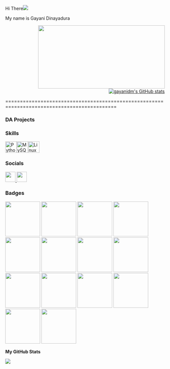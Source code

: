Hi There![](https://user-images.githubusercontent.com/18350557/176309783-0785949b-9127-417c-8b55-ab5a4333674e.gif)

My name is Gayani Dinayadura

<div align="right" >
  <img src="https://media.giphy.com/media/dWesBcTLavkZuG35MI/giphy.gif" width="400" height="200"/>
  <a href="http://www.github.com/gayanidm"><img src="https://github-readme-stats.vercel.app/api?username=gayanidm&show_icons=true&hide=&count_private=true&title_color=14b8a6&text_color=ffffff&icon_color=22c55e&bg_color=0f172a&hide_border=true&show_icons=true" alt="gayanidm's GitHub stats" /></a>
</div>

============================================================================================

### DA Projects














### Skills


<p align="left">
<a href="https://www.python.org/" target="_blank" rel="noreferrer"><img src="https://raw.githubusercontent.com/danielcranney/readme-generator/main/public/icons/skills/python-colored.svg" width="36" height="36" alt="Python" /></a><a href="https://www.mysql.com/" target="_blank" rel="noreferrer"><img src="https://raw.githubusercontent.com/danielcranney/readme-generator/main/public/icons/skills/mysql-colored.svg" width="36" height="36" alt="MySQL" /></a><a href="https://www.linux.org" target="_blank" rel="noreferrer"><img src="https://raw.githubusercontent.com/danielcranney/readme-generator/main/public/icons/skills/linux-colored.svg" width="36" height="36" alt="Linux" /></a>
</p>


### Socials

<p align="left"> <a href="https://www.github.com/gayanidm" target="_blank" rel="noreferrer"> <picture> <source media="(prefers-color-scheme: dark)" srcset="https://raw.githubusercontent.com/danielcranney/readme-generator/main/public/icons/socials/github-dark.svg" /> <source media="(prefers-color-scheme: light)" srcset="https://raw.githubusercontent.com/danielcranney/readme-generator/main/public/icons/socials/github.svg" /> <img src="https://raw.githubusercontent.com/danielcranney/readme-generator/main/public/icons/socials/github.svg" width="32" height="32" /> </picture> </a> <a href="https://www.linkedin.com/in/gayanidinayadura" target="_blank" rel="noreferrer"> <picture> <source media="(prefers-color-scheme: dark)" srcset="https://raw.githubusercontent.com/danielcranney/readme-generator/main/public/icons/socials/linkedin-dark.svg" /> <source media="(prefers-color-scheme: light)" srcset="https://raw.githubusercontent.com/danielcranney/readme-generator/main/public/icons/socials/linkedin.svg" /> <img src="https://raw.githubusercontent.com/danielcranney/readme-generator/main/public/icons/socials/linkedin.svg" width="32" height="32" /> </picture> </a></p>


### Badges
<a href="https://www.credly.com/badges/ac4a8d4f-2607-41ca-9048-cfc6379271c1/public_url"><img src="https://images.credly.com/size/680x680/images/ea3eec65-ddad-4242-9c59-1defac0fa2d9/image.png" width="110" height="110"  /></a>
<a href="https://www.credly.com/badges/ed25dcb9-108c-4628-83a6-5458981db97f/public_url"><img src="https://images.credly.com/size/680x680/images/7658c4f1-0570-42c7-83b0-04cac8b0aca2/image.png" width="110" height="110"   /></a>
<a href="https://www.credly.com/badges/417d42d6-fb3e-4403-98ba-075130cb0d2c/public_url"><img src="https://images.credly.com/size/680x680/images/40bee502-a5b3-4365-90e7-57eed5067594/image.png" width="110" height="110"   /></a>
<a href="https://www.credly.com/badges/7cb7820c-0190-45fe-82ad-3f13b658a990/public_url"><img src="https://images.credly.com/size/680x680/images/1b67aaf9-670d-4c92-8d51-7ac1190f0a42/image.png" width="110" height="110"   /></a>
<a href="https://www.credly.com/badges/03eace62-6449-4fe2-b9c6-a9c35310d011/public_url"><img src="https://images.credly.com/size/680x680/images/7fd5a03e-823f-4449-af43-59afe528f4ee/image.png" width="110" height="110"  /></a>
<a href="https://www.credly.com/badges/98089c44-b70b-4408-92bb-735fcbcfe6dd/public_url"><img src="https://images.credly.com/size/680x680/images/42f7ca3c-6eb3-47d2-a7f3-3b1093ea1b35/image.png" width="110" height="110"   /></a>
<a href="https://www.credly.com/badges/7a3ed484-8a3d-4be0-9cf8-8459d9b9f7fd/public_url"><img src="https://images.credly.com/size/680x680/images/f1d0f26d-8960-402a-a426-a1c1b7f00650/image.png" width="110" height="110"   /></a>
<a href="https://www.credly.com/badges/f11ea58b-524b-46cc-8700-35c73f5abdb9/public_url"><img src="https://images.credly.com/size/680x680/images/16835b69-6ec9-49f2-8eed-60ca27de3466/image.png" width="110" height="110"   /></a>
<a href="https://www.credly.com/badges/9092e80a-2e85-4318-b7b8-2dbb69870cc4/public_url"><img src="https://images.credly.com/size/680x680/images/f2573aac-d21c-483d-acda-afaa366b4f51/image.png" width="110" height="110"  /></a>
<a href="https://www.credly.com/badges/50dce776-267b-4b81-9937-d3972950bebe/public_url"><img src="https://images.credly.com/size/680x680/images/950038fc-2519-4f79-8827-f71caf0f5095/image.png" width="110" height="110"   /></a>
<a href="https://www.credly.com/badges/399fef0d-ba85-46e1-b3a9-1312eaef4f23/public_url"><img src="https://images.credly.com/size/680x680/images/4dd14b9d-2750-43bc-a5f6-27970c0de0fa/image.png" width="110" height="110"   /></a>
<a href="https://www.credly.com/badges/7bf063f4-e238-4767-a4f1-635b380a31d2/public_url"><img src="https://images.credly.com/size/680x680/images/9da3eedf-fda3-4e81-bb46-d174b4699bf1/image.png" width="110" height="110"   /></a>
<a href="https://www.credly.com/badges/a143948a-37f1-42bf-8bc2-4aa0aa4401be/public_url"><img src="https://images.credly.com/size/680x680/images/8a8e33de-e50b-4a5f-80de-faf8ab3ac1c5/image.png" width="110" height="110"   /></a>
<a href="https://www.credly.com/badges/b1f49fea-a3f8-41a1-a364-7a96f7b840c6/public_url"><img src="https://images.credly.com/size/680x680/images/f02ecb21-5237-4974-b259-0a8f74675c59/Data_Analyst_Capstone.png" width="110" height="110"   /></a>


<b>My GitHub Stats</b>

<a href="http://www.github.com/gayanidm"><img src="https://github-readme-streak-stats.herokuapp.com/?user=gayanidm&stroke=ffffff&background=0f172a&ring=14b8a6&fire=14b8a6&currStreakNum=ffffff&currStreakLabel=14b8a6&sideNums=ffffff&sideLabels=ffffff&dates=ffffff&hide_border=true" /></a>


